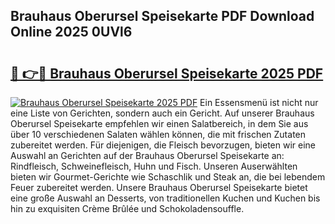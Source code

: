 ## Brauhaus Oberursel Speisekarte PDF Download Online 2025 0UVl6

# <h2><a href="http://gcatzvh.nevu.top/?p=Brauhaus+Oberursel+Speisekarte">🔗 👉🔴 Brauhaus Oberursel Speisekarte 2025 PDF</a></h2>

[![Brauhaus Oberursel Speisekarte 2025 PDF](https://i.imgur.com/dBaPXMq.png)](http://gcatzvh.nevu.top/?p=Brauhaus+Oberursel+Speisekarte)
Ein Essensmenü ist nicht nur eine Liste von Gerichten, sondern auch ein Gericht. Auf unserer Brauhaus Oberursel Speisekarte empfehlen wir einen Salatbereich, in dem Sie aus über 10 verschiedenen Salaten wählen können, die mit frischen Zutaten zubereitet werden. Für diejenigen, die Fleisch bevorzugen, bieten wir eine Auswahl an Gerichten auf der Brauhaus Oberursel Speisekarte an: Rindfleisch, Schweinefleisch, Huhn und Fisch. Unseren Auserwählten bieten wir Gourmet-Gerichte wie Schaschlik und Steak an, die bei lebendem Feuer zubereitet werden. Unsere Brauhaus Oberursel Speisekarte bietet eine große Auswahl an Desserts, von traditionellen Kuchen und Kuchen bis hin zu exquisiten Crème Brûlée und Schokoladensouffle.
